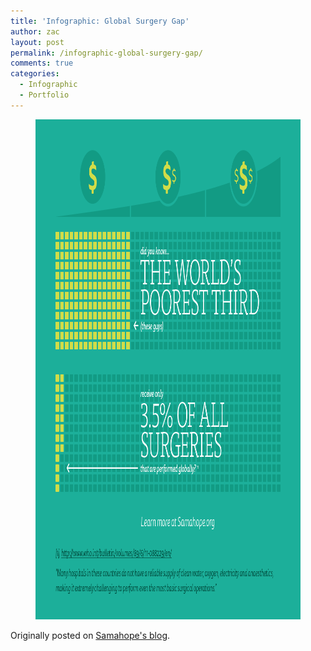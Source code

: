```yaml
---
title: 'Infographic: Global Surgery Gap'
author: zac
layout: post
permalink: /infographic-global-surgery-gap/
comments: true
categories:
  - Infographic
  - Portfolio
---
```

<figure class="half">
  <img src="/images/35-percent-surgeries.png" alt="3.5 percent of all surgeries" width="900" height="800" class="aligncenter size-full wp-image-917" />
</figure>

Originally posted on <a href="http://www.samahope.org/global-surgery-infographic-3-5-percent-surgeries/">Samahope's blog</a>.

<!-- more -->
<div class="anchor-offset" id="more"></div>
